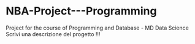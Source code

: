 # NBA-Project---Programming
Project for the course of Programming and Database - MD Data Science
Scrivi una descrizione del progetto !!!
